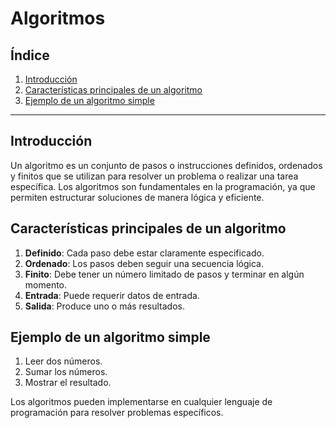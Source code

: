 # Algoritmos

## Índice

1. [Introducción](#introducción)
2. [Características principales de un algoritmo](#características-principales-de-un-algoritmo)
3. [Ejemplo de un algoritmo simple](#ejemplo-de-un-algoritmo-simple)

---

## Introducción

Un algoritmo es un conjunto de pasos o instrucciones definidos, ordenados y finitos que se utilizan para resolver un problema o realizar una tarea específica. Los algoritmos son fundamentales en la programación, ya que permiten estructurar soluciones de manera lógica y eficiente.

## Características principales de un algoritmo

1. **Definido**: Cada paso debe estar claramente especificado.
2. **Ordenado**: Los pasos deben seguir una secuencia lógica.
3. **Finito**: Debe tener un número limitado de pasos y terminar en algún momento.
4. **Entrada**: Puede requerir datos de entrada.
5. **Salida**: Produce uno o más resultados.

## Ejemplo de un algoritmo simple

1. Leer dos números.
2. Sumar los números.
3. Mostrar el resultado.

Los algoritmos pueden implementarse en cualquier lenguaje de programación para resolver problemas específicos.
